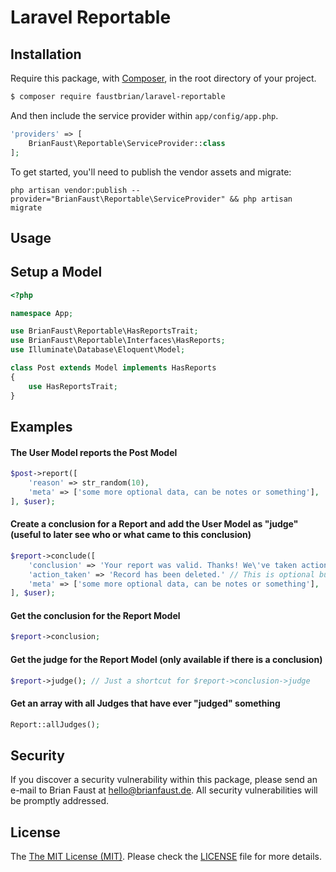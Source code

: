 # Laravel Reportable

## Installation

Require this package, with [Composer](https://getcomposer.org/), in the root directory of your project.

``` bash
$ composer require faustbrian/laravel-reportable
```

And then include the service provider within `app/config/app.php`.

``` php
'providers' => [
    BrianFaust\Reportable\ServiceProvider::class
];
```

To get started, you'll need to publish the vendor assets and migrate:

```
php artisan vendor:publish --provider="BrianFaust\Reportable\ServiceProvider" && php artisan migrate
```

## Usage

## Setup a Model
``` php
<?php

namespace App;

use BrianFaust\Reportable\HasReportsTrait;
use BrianFaust\Reportable\Interfaces\HasReports;
use Illuminate\Database\Eloquent\Model;

class Post extends Model implements HasReports
{
    use HasReportsTrait;
}
```

## Examples

#### The User Model reports the Post Model
``` php
$post->report([
    'reason' => str_random(10),
    'meta' => ['some more optional data, can be notes or something'],
], $user);
```

#### Create a conclusion for a Report and add the User Model as "judge" (useful to later see who or what came to this conclusion)
``` php
$report->conclude([
    'conclusion' => 'Your report was valid. Thanks! We\'ve taken action and removed the entry.',
    'action_taken' => 'Record has been deleted.' // This is optional but can be useful to see what happend to the record
    'meta' => ['some more optional data, can be notes or something'],
], $user);
```

#### Get the conclusion for the Report Model
``` php
$report->conclusion;
```

#### Get the judge for the Report Model (only available if there is a conclusion)
``` php
$report->judge(); // Just a shortcut for $report->conclusion->judge
```

#### Get an array with all Judges that have ever "judged" something
``` php
Report::allJudges();
```

## Security

If you discover a security vulnerability within this package, please send an e-mail to Brian Faust at hello@brianfaust.de. All security vulnerabilities will be promptly addressed.

## License

The [The MIT License (MIT)](LICENSE). Please check the [LICENSE](LICENSE) file for more details.
